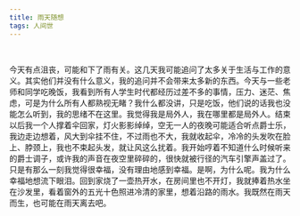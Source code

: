 ```yaml
---
title: 雨天随想
tags: 人间世
---
```


<br/>

今天有点沮丧，可能和下了雨有关。这几天我可能追问了太多关于生活与工作的意义。其实他们并没有什么意义，我的追问并不会带来太多新的东西。今天与一些老师和同学吃晚饭，我看到所有人学生时代都经历过差不多的事情，压力、迷茫、焦虑，可是为什么所有人都熟视无睹？我什么都没讲，只是吃饭，他们说的话我也没能怎么听到，我的思绪不在这里。我觉得我是局外人，我在哪里都是局外人。结束以后我一个人撑着伞回家，灯火影影绰绰，空无一人的夜晚可能适合听点爵士乐，我边走边想着，风大到伞挂不住，不过雨也不大，我就收起伞，冷冷的头发吹在脸上、脖颈上，我也不束起头发，就让风这么扰着。我开始哼着不知道什么时候听来的爵士调子，或许我的声音在夜空里碎碎的，很快就被行径的汽车引擎声盖过了。只是有那么一刻我觉得很幸福，没有理由地感到幸福。是啊，为什么呢。我为什么幸福地想流下眼泪。回到家烧了一壶热开水，在房间里也不开灯，我就捧着热水坐在沙发里，看着窗外的五光十色照进冷清的家里，想着沿路的雨水。我既然在雨天而生，也可能在雨天离去吧。